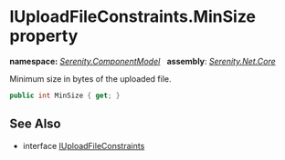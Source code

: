 # IUploadFileConstraints.MinSize property
**namespace:** *[Serenity.ComponentModel](../../README.md#serenity.componentmodel-namespace)*   **assembly**: *[Serenity.Net.Core](../../README.md)*

Minimum size in bytes of the uploaded file.

```csharp
public int MinSize { get; }
```

## See Also

* interface [IUploadFileConstraints](../IUploadFileConstraints.md)